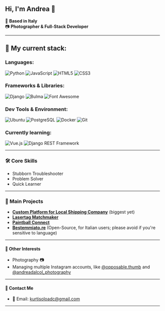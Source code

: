## Hi, I'm Andrea 👋

📍 **Based in Italy**  
📷 **Photographer & Full-Stack Developer**

---

## 💼 My current stack:
  
### Languages:  
![Python](https://img.shields.io/badge/-Python-3776AB?style=flat&logo=python&logoColor=white)
![JavaScript](https://img.shields.io/badge/-JavaScript-F7DF1E?style=flat&logo=javascript&logoColor=black)
![HTML5](https://img.shields.io/badge/-HTML5-E34F26?style=flat&logo=html5&logoColor=white) 
![CSS3](https://img.shields.io/badge/-CSS3-1572B6?style=flat&logo=css3&logoColor=white)

### Frameworks & Libraries:  
![Django](https://img.shields.io/badge/-Django-092E20?style=flat&logo=django&logoColor=white) 
![Bulma](https://img.shields.io/badge/-Bulma-00D1B2?style=flat&logo=bulma&logoColor=white)
![Font Awesome](https://img.shields.io/badge/-Font%20Awesome-339AF0?style=flat&logo=font-awesome&logoColor=white)

### Dev Tools & Environment:
![Ubuntu](https://img.shields.io/badge/-Ubuntu-E95420?style=flat&logo=ubuntu&logoColor=white)
![PostgreSQL](https://img.shields.io/badge/-PostgreSQL-4169E1?style=flat&logo=postgresql&logoColor=white)
![Docker](https://img.shields.io/badge/-Docker-2496ED?style=flat&logo=docker&logoColor=white)
![Git](https://img.shields.io/badge/-Git-F05032?style=flat&logo=git&logoColor=white)


### Currently learning:
![Vue.js](https://img.shields.io/badge/-Vue.js-4FC08D?style=flat&logo=vue.js&logoColor=white)
![Django REST Framework](https://img.shields.io/badge/-Django%20REST%20Framework-ff1709?style=flat&logo=django&logoColor=white&color=092e20)


---

### 🛠 Core Skills
- Stubborn Troubleshooter
- Problem Solver
- Quick Learner

---

### 🌟 Main Projects

- **[Custom Platform for Local Shipping Company](https://autisti.site)**  (biggest yet)
- **[Lasertag Matchmaker](https://laserbeam-colorado.com)**
- **[Paintball Connect](https://paintballconnect.site)**
- **[Bestemmiato.re](https://bestemmiato.re)** (Open-Source, for Italian users; please avoid if you're sensitive to language)

---

#### 📸 Other Interests

- Photography 📷
- Managing multiple Instagram accounts, like [@opposable.thumb](https://instagram.com/opposable.thumb) and [@andreadalcol_photography](https://instagram.com/andreadalcol_photography)

---

#### 📩 Contact Me

- 📧 Email: [kurtisoloadc@gmail.com](mailto:kurtisoloadc@gmail.com)

---
